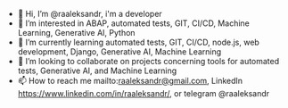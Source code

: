 - 👋 Hi, I’m @raaleksandr, i'm a developer
- 👀 I’m interested in ABAP, automated tests, GIT, CI/CD, Machine Learning, Generative AI, Python
- 🌱 I’m currently learning automated tests, GIT, CI/CD, node.js, web development, Django, Generative AI, Machine Learning
- 💞️ I’m looking to collaborate on projects concerning tools for automated tests, Generative AI, and Machine Learning
- 📫 How to reach me mailto:raaleksandr@gmail.com, LinkedIn https://www.linkedin.com/in/raaleksandr/, or telegram @raaleksandr

<!---
raaleksandr/raaleksandr is a ✨ special ✨ repository because its `README.md` (this file) appears on your GitHub profile.
You can click the Preview link to take a look at your changes.
--->
